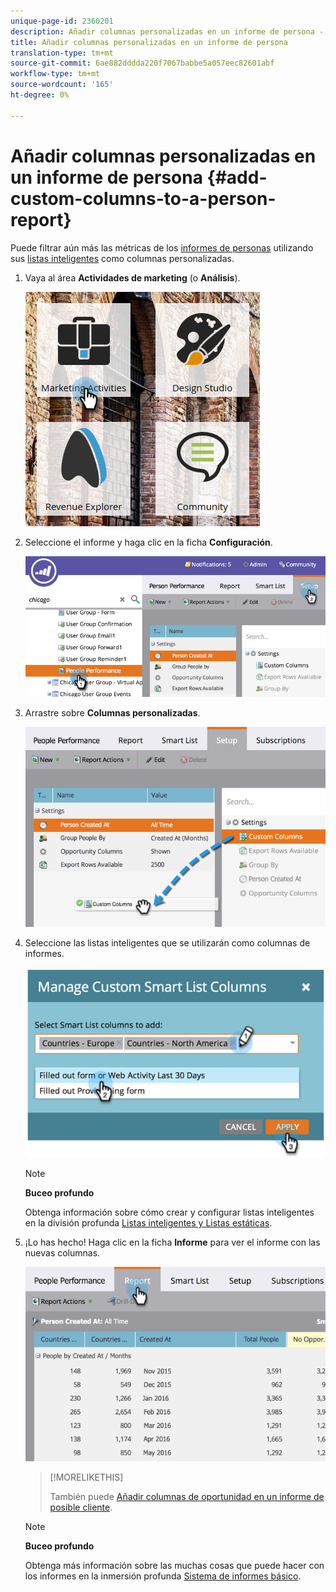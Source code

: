 ```yaml
---
unique-page-id: 2360201
description: Añadir columnas personalizadas en un informe de persona - Documentos de marketing - Documentación del producto
title: Añadir columnas personalizadas en un informe de persona
translation-type: tm+mt
source-git-commit: 6ae882dddda220f7067babbe5a057eec82601abf
workflow-type: tm+mt
source-wordcount: '165'
ht-degree: 0%

---
```



# Añadir columnas personalizadas en un informe de persona {#add-custom-columns-to-a-person-report}

Puede filtrar aún más las métricas de los [informes de personas](https://docs.marketo.com/display/docs/basic+reporting) utilizando sus [listas inteligentes](https://docs.marketo.com/display/docs/smart+lists+and+static+lists) como columnas personalizadas.

1. Vaya al área **Actividades de marketing** (o **Análisis**).

   ![](assets/ma-1.png)

1. Seleccione el informe y haga clic en la ficha **Configuración**.

   ![](assets/two-1.png)

1. Arrastre sobre **Columnas personalizadas**.

   ![](assets/three-1.png)

1. Seleccione las listas inteligentes que se utilizarán como columnas de informes.

   ![](assets/image2014-9-16-16-3a39-3a34.png)

   >[!NOTE]
   >
   >**Buceo profundo**
   >
   >
   >Obtenga información sobre cómo crear y configurar listas inteligentes en la división profunda [Listas inteligentes y Listas estáticas](https://docs.marketo.com/display/docs/smart+lists+and+static+lists).

1. ¡Lo has hecho! Haga clic en la ficha **Informe** para ver el informe con las nuevas columnas.

   ![](assets/five-1.png)

   >[!MORELIKETHIS]
   >
   >
   >
   >También puede [Añadir columnas de oportunidad en un informe de posible cliente](add-opportunity-columns-to-a-lead-report.md).

   >[!NOTE]
   >
   >**Buceo profundo**
   >
   >
   >Obtenga más información sobre las muchas cosas que puede hacer con los informes en la inmersión profunda [Sistema de informes básico](https://docs.marketo.com/display/docs/basic+reporting).

